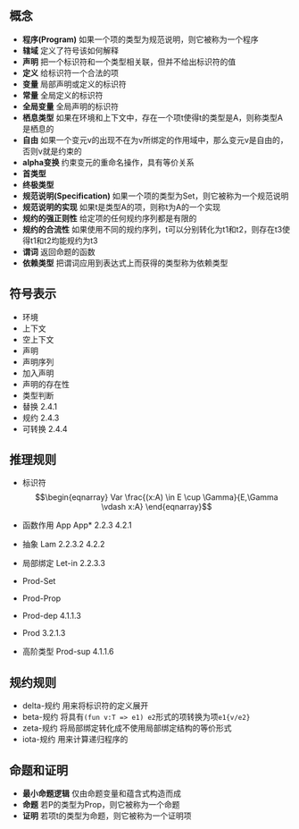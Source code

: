 ## 概念
- **程序(Program)** 如果一个项的类型为规范说明，则它被称为一个程序
- **辖域** 定义了符号该如何解释
- **声明** 把一个标识符和一个类型相关联，但并不给出标识符的值
- **定义** 给标识符一个合法的项
- **变量** 局部声明或定义的标识符
- **常量** 全局定义的标识符
- **全局变量** 全局声明的标识符
- **栖息类型** 如果在环境和上下文中，存在一个项t使得t的类型是A，则称类型A是栖息的
- **自由** 如果一个变元v的出现不在为v所绑定的作用域中，那么变元v是自由的，否则v就是约束的
- **alpha变换** 约束变元的重命名操作，具有等价关系
- **首类型** 
- **终极类型**
- **规范说明(Specification)** 如果一个项的类型为Set，则它被称为一个规范说明
- **规范说明的实现** 如果t是类型A的项，则称t为A的一个实现
- **规约的强正则性** 给定项的任何规约序列都是有限的
- **规约的合流性** 如果使用不同的规约序列，t可以分别转化为t1和t2，则存在t3使得t1和t2均能规约为t3
- **谓词** 返回命题的函数
- **依赖类型** 把谓词应用到表达式上而获得的类型称为依赖类型

## 符号表示
- 环境
- 上下文
- 空上下文
- 声明
- 声明序列
- 加入声明
- 声明的存在性
- 类型判断
- 替换 2.4.1
- 规约 2.4.3
- 可转换 2.4.4

## 推理规则
- 标识符 $$\begin{eqnarray}
    Var \frac{(x:A) \in E \cup \Gamma}{E,\Gamma \vdash x:A}
  \end{eqnarray}$$

- 函数作用 App App* 2.2.3 4.2.1
- 抽象 Lam 2.2.3.2 4.2.2
- 局部绑定 Let-in 2.2.3.3
- Prod-Set
- Prod-Prop
- Prod-dep 4.1.1.3
- Prod 3.2.1.3
- 高阶类型 Prod-sup 4.1.1.6

## 规约规则
- delta-规约 用来将标识符的定义展开
- beta-规约 将具有`(fun v:T => e1) e2`形式的项转换为项`e1{v/e2}`
- zeta-规约 将局部绑定转化成不使用局部绑定结构的等价形式
- iota-规约 用来计算递归程序的

## 命题和证明
- **最小命题逻辑** 仅由命题变量和蕴含式构造而成
- **命题** 若P的类型为Prop，则它被称为一个命题
- **证明** 若项t的类型为命题，则它被称为一个证明项
